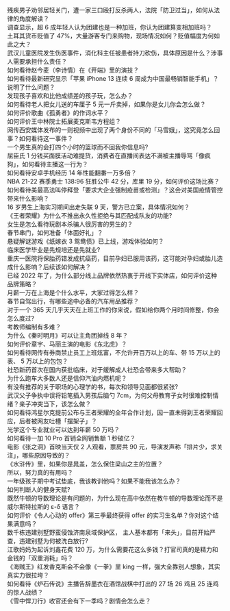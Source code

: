 残疾男子劝邻居轻关门，遭一家三口殴打反杀两人，法院「防卫过当」，如何从法律的角度解读？  
调查显示，超 6 成年轻人认为团建也是一种加班，你认为团建算变相加班吗？  
土耳其货币贬值了 47%，大量游客专门来购物，现场情况如何？贬值幅度为何如此之大？  
武汉儿童医院发生伤医事件，消化科主任被患者持刀砍伤，具体原因是什么？涉事人需要承担什么责任？  
如何看待赵今麦（李诗情）在《开端》里的演技？  
如何看待最新研究显示「苹果 iPhone 13 连续 6 周成为中国最畅销智能手机」？说明了什么问题？  
发现孩子喜欢和比他成绩差的孩子玩，怎么办？  
如何看待老人把女儿送的车厘子 5 元一斤卖掉，如果你是女儿你会怎么做？  
如何评价歌曲《孤勇者》的作词水平？  
如何评价王中林院士拓展麦克斯韦方程组？  
网传西安媒体发布的一则视频中出现了两个身份不同的「马雪娥」，这究竟怎么回事？如何看待这一事件？  
一个男生真的会打四个小时的篮球而不回我你信息吗?  
屈臣氏 1 分钱买面膜活动难提货，消费者在直播间表达不满被主播辱骂「像疯狗」，如何看待主播这一行为？  
如何看待安卓手机经历 14 年性能翻番一万多倍？  
NBA 21-22 赛季勇士 138:96 狂胜公牛 42 分，库里 19 分，如何评价这场比赛？  
如何看待美最高法叫停拜登「要求大企业强制疫苗或检测」？这会对美国疫情管控带来什么影响？  
16 岁男生上海实习期间出走失联 9 天，警方已立案，具体情况如何？  
《王者荣耀》为什么不推出永久性拒绝与其匹配成队友的功能?  
女生是怎么看待玩剧本杀骗人很厉害的男生的？  
春节串门，如何准备「体面好礼」？  
悬疑解谜游戏《纸嫁衣 3 鸳鸯债》已上线，游戏体验如何？  
临床医学毕业是先规培还是先就业?  
重庆一医院将保胎药错发成抗癌药，目前孕妇已服用该药，这可能对孕妇或胎儿造成什么影响？后续该如何解决？  
已经 2022 年了，为什么部分线上品牌依然热衷于开线下实体店，如何评价这种品牌策略？  
月薪一万在上海是个什么水平，大家过得怎么样？  
春节自驾出行，有哪些途中必备的汽车用品推荐？  
对于一个 365 天几乎天天在上班工作的你来说，假如给你两个月时间修整，你会怎么度过?  
考教师编制有多难？  
为什么《秦时明月》可以让主角团掉线 8 年？  
如何评价章宇、马丽主演的电影《东北虎》？  
如何看待网传有券商禁止员工上班炫富，不允许开百万以上的车、带 15 万以上的表、 5 万以上的包包？  
社恐新药首次在国内获批临床，对于缓解成人社恐会带来多大帮助？  
为什么跑车大多数人还是信仰汽油内燃机呢？  
有没有推荐的关于职场的心理学的书，每次和领导见面都很紧张?  
武汉父子争执中误将铅笔插入男孩后脑勺 7cm，为何父母教育子女时很难控制情绪？亲子冲突当下，该怎么做？  
如何看待鸿星尔克提前公布与王者荣耀的全年合作计划，因一直未得到王者荣耀回应，后者被网友吐槽「摆架子」？  
光学这个专业就业可以达到年薪 50 万吗？  
如何看待一加 10 Pro 首销全网销售额 1 秒破亿？  
电影《张之洞》首映当天仅 2 人观看，票房共 90 元，导演发声称「排片少，求关注」，哪些原因导致的？  
《水浒传》里，如果你是晁盖，怎么保住梁山之主的位置？  
所以，努力真的有用吗？  
一年级孩子期中考试垫底，我该教训他吗？如果不能我该怎么办？  
如何判断人的健身天赋?  
既然牛顿的导数理论是有问题的，为什么现在高中依然在教牛顿的导数理论而不是威尔斯特拉斯的 ε-δ 语言？  
如何评价《令人心动的 offer》第三季最终获得 offer 的实习生名单？你对这个结果满意吗？  
数千栋违建别墅野蛮侵蚀济南泉域保护区， 主人基本都有「来头」，目前开始严查，违建别墅为何被洗白放行?  
江歌妈妈为起诉刘鑫花费 120 万，为什么需要花这么多钱？打官司真的是精力和金钱的「双重消耗」吗？  
《海贼王》红发香克斯会不会像《一拳》里 king 一样，强大全靠别人想象，其实真实力很拉垮？  
如何看待《炉石传说》主播告辞墨衣在酒馆战棋中打出的 27 场 26 鸡且 25 连鸡的惊人战绩？  
《雪中悍刀行》收官还会有下一季吗？剧情会怎么走？  
